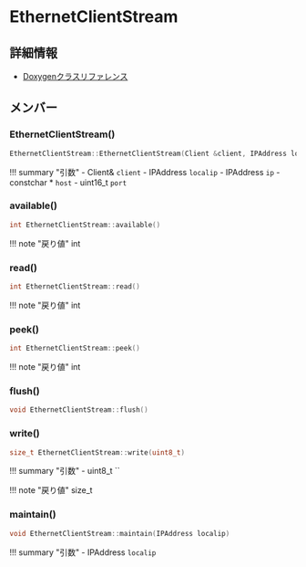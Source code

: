# EthernetClientStream



## 詳細情報

- [Doxygenクラスリファレンス](https://lang-ship.com/reference/Arduino/latest/class_ethernet_client_stream.html)

## メンバー

### EthernetClientStream()



```c
EthernetClientStream::EthernetClientStream(Client &client, IPAddress localip, IPAddress ip, const char *host, uint16_t port)
```

!!! summary "引数"
	- Client& `client` 
	- IPAddress `localip` 
	- IPAddress `ip` 
	- constchar * `host` 
	- uint16_t `port` 



### available()



```c
int EthernetClientStream::available()
```

!!! note "戻り値"
	int



### read()



```c
int EthernetClientStream::read()
```

!!! note "戻り値"
	int



### peek()



```c
int EthernetClientStream::peek()
```

!!! note "戻り値"
	int



### flush()



```c
void EthernetClientStream::flush()
```



### write()



```c
size_t EthernetClientStream::write(uint8_t)
```

!!! summary "引数"
	- uint8_t `` 

!!! note "戻り値"
	size_t



### maintain()



```c
void EthernetClientStream::maintain(IPAddress localip)
```

!!! summary "引数"
	- IPAddress `localip` 



